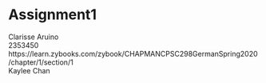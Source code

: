 # Assignment1
<p>Clarisse Aruino
<br> 2353450
<br> https://learn.zybooks.com/zybook/CHAPMANCPSC298GermanSpring2020/chapter/1/section/1
<br> Kaylee Chan
</p>
